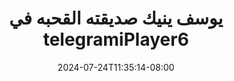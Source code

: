 --- 
title: "يوسف ينيك صديقته القحبه في telegramiPlayer6"
description: "download   يوسف ينيك صديقته القحبه في telegramiPlayer6 simontok durasi panjang new"
date: 2024-07-24T11:35:14-08:00
file_code: "6tjwlqtk22os"
draft: false
cover: "mdp7zfoyk6hn52z4.jpg"
tags: ["indo", "bokep-indo", "bokep-viral", "bokep-ig"]
length: 556
fld_id: "1390645"
foldername: "Ar9"
categories: ["Ar9"]
views: 78
---